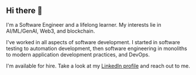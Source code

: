 ## Hi there 👋

<!--
**qcbit/qcbit** is a ✨ _special_ ✨ repository because its `README.md` (this file) appears on your GitHub profile.

Here are some ideas to get you started:

- 🔭 I’m currently working on ...
- 🌱 I’m currently learning ...
- 👯 I’m looking to collaborate on ...
- 🤔 I’m looking for help with ...
- 💬 Ask me about ...
- 📫 How to reach me: ...
- 😄 Pronouns: ...
- ⚡ Fun fact: ...
-->

I'm a Software Engineer and a lifelong learner. My interests lie in AI/ML/GenAI, Web3, and blockchain.

I've worked in all aspects of software development. I started in software testing to automation development, then software engineering in monoliths to modern application development practices, and DevOps.

I'm available for hire. Take a look at my [LinkedIn profile](https://www.linkedin.com/in/lancetruong) and reach out to me.
